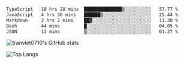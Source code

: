 <!--START_SECTION:waka-->

```txt
TypeScript   10 hrs 28 mins  ██████████████▒░░░░░░░░░░   57.77 %
JavaScript   4 hrs 36 mins   ██████▒░░░░░░░░░░░░░░░░░░   25.44 %
Markdown     2 hrs 2 mins    ██▓░░░░░░░░░░░░░░░░░░░░░░   11.30 %
Bash         44 mins         █░░░░░░░░░░░░░░░░░░░░░░░░   04.05 %
JSON         13 mins         ▒░░░░░░░░░░░░░░░░░░░░░░░░   01.27 %
```

<!--END_SECTION:waka-->

<!--START_SECTION:stats-->
![tranviet0710's GitHub stats](https://github-readme-stats.vercel.app/api?username=tranviet0710&show_icons=true&theme=transparent&rank_icon=github)
<!--END_SECTION:stats-->

<!--START_SECTION:repo-->
<!--END_SECTION:repo-->

<!--START_SECTION:top-lang-->
![Top Langs](https://github-readme-stats.vercel.app/api/top-langs/?username=tranviet0710&layout=pie&theme=transparent)
<!--END_SECTION:top-lang-->
